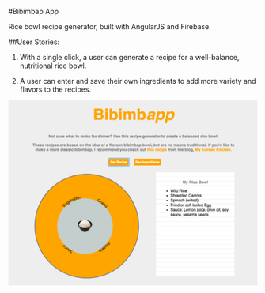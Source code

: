 #Bibimbap App

Rice bowl recipe generator, built with AngularJS and Firebase.

##User Stories:


1. With a single click, a user can generate a recipe for a well-balance, nutritional rice bowl.

2. A user can enter and save their own ingredients to add more variety and flavors to the recipes.


![app screenshot](/css/img/screenshot.png)
